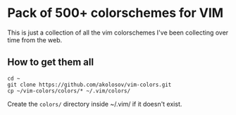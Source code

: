 # Pack of 500+ colorschemes for VIM

This is just a collection of all the vim colorschemes I've been collecting over time from the web.

## How to get them all

    cd ~
    git clone https://github.com/akolosov/vim-colors.git 
    cp ~/vim-colors/colors/* ~/.vim/colors/

Create the `colors/` directory inside ~/.vim/ if it doesn't exist.
